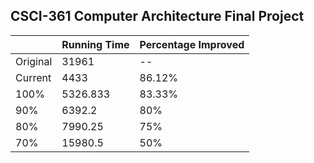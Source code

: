 ## CSCI-361 Computer Architecture Final Project

|          | Running Time | Percentage Improved |
|----------|--------------|---------------------|
| Original | 31961        | --                  |
| Current  | 4433         | 86.12%              |
| 100%     | 5326.833     | 83.33%              |
| 90%      | 6392.2       | 80%                 |
| 80%      | 7990.25      | 75%                 |
| 70%      | 15980.5      | 50%                 |


